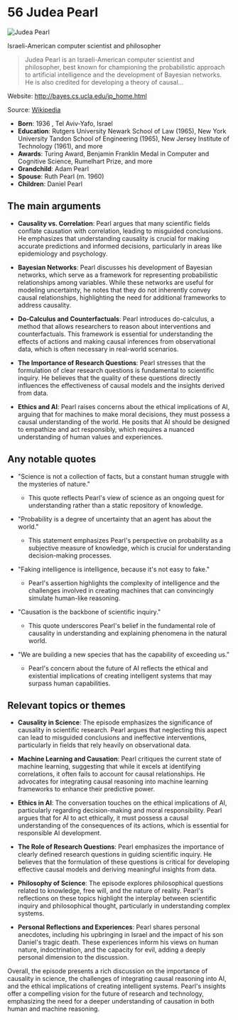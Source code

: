 # 56 Judea Pearl


![Judea Pearl](https://encrypted-tbn0.gstatic.com/licensed-image?q=tbn:ANd9GcR9u5HwZ1QCROlV8OkwbZklFy7BEx74IezLXVozFpeJ_CC9zlK0m1mzpgM0tpNePe5yfRTS&s=19)

Israeli-American computer scientist and philosopher

> Judea Pearl is an Israeli-American computer scientist and philosopher, best known for championing the probabilistic approach to artificial intelligence and the development of Bayesian networks. He is also credited for developing a theory of causal...

Website: http://bayes.cs.ucla.edu/jp_home.html

Source: [Wikipedia](https://en.wikipedia.org/wiki/Judea_Pearl)

- **Born**: 1936 , Tel Aviv-Yafo, Israel
- **Education**: Rutgers University Newark School of Law (1965), New York University Tandon School of Engineering (1965), New Jersey Institute of Technology (1961), and more
- **Awards**: Turing Award, Benjamin Franklin Medal in Computer and Cognitive Science, Rumelhart Prize, and more
- **Grandchild**: Adam Pearl
- **Spouse**: Ruth Pearl (m. 1960)
- **Children**: Daniel Pearl


## The main arguments

- **Causality vs. Correlation**: Pearl argues that many scientific fields conflate causation with correlation, leading to misguided conclusions. He emphasizes that understanding causality is crucial for making accurate predictions and informed decisions, particularly in areas like epidemiology and psychology.

- **Bayesian Networks**: Pearl discusses his development of Bayesian networks, which serve as a framework for representing probabilistic relationships among variables. While these networks are useful for modeling uncertainty, he notes that they do not inherently convey causal relationships, highlighting the need for additional frameworks to address causality.

- **Do-Calculus and Counterfactuals**: Pearl introduces do-calculus, a method that allows researchers to reason about interventions and counterfactuals. This framework is essential for understanding the effects of actions and making causal inferences from observational data, which is often necessary in real-world scenarios.

- **The Importance of Research Questions**: Pearl stresses that the formulation of clear research questions is fundamental to scientific inquiry. He believes that the quality of these questions directly influences the effectiveness of causal models and the insights derived from data.

- **Ethics and AI**: Pearl raises concerns about the ethical implications of AI, arguing that for machines to make moral decisions, they must possess a causal understanding of the world. He posits that AI should be designed to empathize and act responsibly, which requires a nuanced understanding of human values and experiences.

## Any notable quotes

- "Science is not a collection of facts, but a constant human struggle with the mysteries of nature."
  - This quote reflects Pearl's view of science as an ongoing quest for understanding rather than a static repository of knowledge.

- "Probability is a degree of uncertainty that an agent has about the world."
  - This statement emphasizes Pearl's perspective on probability as a subjective measure of knowledge, which is crucial for understanding decision-making processes.

- "Faking intelligence is intelligence, because it's not easy to fake."
  - Pearl's assertion highlights the complexity of intelligence and the challenges involved in creating machines that can convincingly simulate human-like reasoning.

- "Causation is the backbone of scientific inquiry."
  - This quote underscores Pearl's belief in the fundamental role of causality in understanding and explaining phenomena in the natural world.

- "We are building a new species that has the capability of exceeding us."
  - Pearl's concern about the future of AI reflects the ethical and existential implications of creating intelligent systems that may surpass human capabilities.

## Relevant topics or themes

- **Causality in Science**: The episode emphasizes the significance of causality in scientific research. Pearl argues that neglecting this aspect can lead to misguided conclusions and ineffective interventions, particularly in fields that rely heavily on observational data.

- **Machine Learning and Causation**: Pearl critiques the current state of machine learning, suggesting that while it excels at identifying correlations, it often fails to account for causal relationships. He advocates for integrating causal reasoning into machine learning frameworks to enhance their predictive power.

- **Ethics in AI**: The conversation touches on the ethical implications of AI, particularly regarding decision-making and moral responsibility. Pearl argues that for AI to act ethically, it must possess a causal understanding of the consequences of its actions, which is essential for responsible AI development.

- **The Role of Research Questions**: Pearl emphasizes the importance of clearly defined research questions in guiding scientific inquiry. He believes that the formulation of these questions is critical for developing effective causal models and deriving meaningful insights from data.

- **Philosophy of Science**: The episode explores philosophical questions related to knowledge, free will, and the nature of reality. Pearl's reflections on these topics highlight the interplay between scientific inquiry and philosophical thought, particularly in understanding complex systems.

- **Personal Reflections and Experiences**: Pearl shares personal anecdotes, including his upbringing in Israel and the impact of his son Daniel's tragic death. These experiences inform his views on human nature, indoctrination, and the capacity for evil, adding a deeply personal dimension to the discussion.

Overall, the episode presents a rich discussion on the importance of causality in science, the challenges of integrating causal reasoning into AI, and the ethical implications of creating intelligent systems. Pearl's insights offer a compelling vision for the future of research and technology, emphasizing the need for a deeper understanding of causation in both human and machine reasoning.